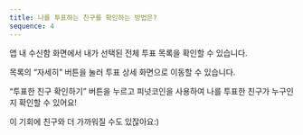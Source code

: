 ```yaml
---
title: 나를 투표하는 친구를 확인하는 방법은?
sequence: 4
---
```


앱 내 수신함 화면에서 내가 선택된 전체 투표 목록을 확인할 수 있습니다.

목록의 “자세히” 버튼을 눌러 투표 상세 화면으로 이동할 수 있습니다.


“투표한 친구 확인하기” 버튼을 누르고 피넛코인을 사용하여 나를 투표한 친구가 누구인지 확인할 수 있어요!


이 기회에 친구와 더 가까워질 수도 있잖아요:)